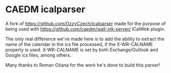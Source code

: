 # CAEDM icalparser
A fork of https://github.com/OzzyCzech/icalparser made for the purpose of being used with https://github.com/caedm/wall-ink-server/ iCalWeb plugin.

The only real difference we've made here is to add the ability to extract the name of the calendar in the ics file processed, if the X-WR-CALNAME property is used.  X-WR-CALNAME is set by both Exchange/Outlook and Google ics files, among others.

Many thanks to Roman Ožana for the work he's done to build this parser!
